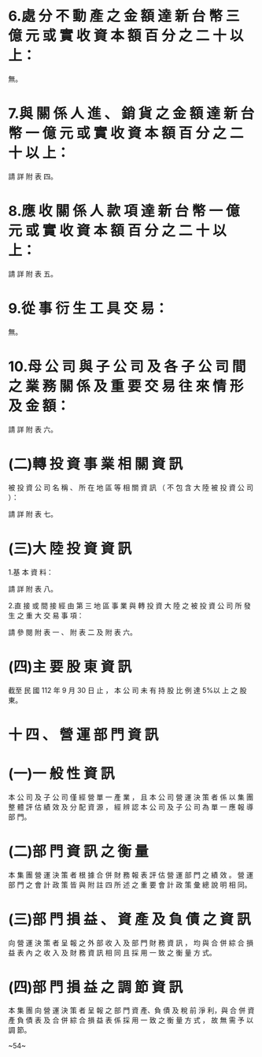 # 6.處 分 不 動 產 之 金 額 達 新 台 幣 三 億 元 或 實 收 資 本 額 百 分 之 二 十 以 上：

無。

# 7.與 關 係 人 進 、 銷 貨 之 金 額 達 新 台 幣 一 億 元 或 實 收 資 本 額 百 分 之 二 十 以 上：

請 詳 附 表 四。

# 8.應 收 關 係 人 款 項 達 新 台 幣 一 億 元 或 實 收 資 本 額 百 分 之 二 十 以 上：

請 詳 附 表 五。

# 9.從 事 衍 生 工 具 交 易：

無。

# 10.母 公 司 與 子 公 司 及 各 子 公 司 間 之 業 務 關 係 及 重 要 交 易 往 來 情 形 及 金 額：

請 詳 附 表 六。

# (二)轉 投 資 事 業 相 關 資 訊

被 投 資 公 司 名 稱 、 所 在 地 區 等 相 關 資 訊 （ 不 包 含 大 陸 被 投 資 公 司 ）：

請 詳 附 表 七。

# (三)大 陸 投 資 資 訊

1.基 本 資 料：

請 詳 附 表 八。

2.直 接 或 間 接 經 由 第 三 地 區 事 業 與 轉 投 資 大 陸 之 被 投 資 公 司 所 發 生 之 重 大 交 易 事 項：

請 參 閱 附 表 一 、 附 表 二 及 附 表 六。

# (四)主 要 股 東 資 訊

截至 民 國 112 年 9 月 30 日 止 ， 本 公 司 未 有 持 股 比 例 達 5%以 上 之 股 東。

# 十 四 、 營 運 部 門 資 訊

# (一)一 般 性 資 訊

本 公 司 及 子 公 司 僅 經 營 單 一 產 業 ， 且 本 公 司 營 運 決 策 者 係 以 集 團 整 體 評 估 績 效 及 分 配 資 源 ， 經 辨 認 本 公 司 及 子 公 司 為 單 一 應 報 導 部 門。

# (二)部 門 資 訊 之 衡 量

本 集 團 營 運 決 策 者 根 據 合 併 財 務 報 表 評 估 營 運 部 門 之 績 效 。 營 運 部 門 之 會 計 政 策 皆 與 附 註 四 所 述 之 重 要 會 計 政 策 彙 總 說 明 相 同。

# (三)部 門 損 益 、 資 產 及 負 債 之 資 訊

向 營 運 決 策 者 呈 報 之 外 部 收 入 及 部 門 財 務 資 訊 ， 均 與 合 併 綜 合 損 益 表 內 之 收 入 及 財 務 資 訊 相 同 且 採 用 一 致 之 衡 量 方 式。

# (四)部 門 損 益 之 調 節 資 訊

本 集 團 向 營 運 決 策 者 呈 報 之 部 門 資 產、負 債 及 稅 前 淨 利，與 合 併 資 產 負 債 表 及 合 併 綜 合 損 益 表 係 採 用 一 致 之 衡 量 方 式 ， 故 無 需 予 以 調 節。

~54~